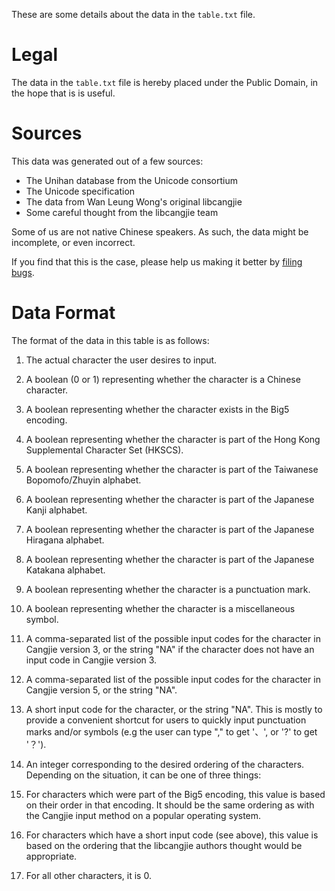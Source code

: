 These are some details about the data in the ``table.txt`` file.

Legal
=====

The data in the ``table.txt`` file is hereby placed under the Public
Domain, in the hope that is is useful.

Sources
=======

This data was generated out of a few sources:

* The Unihan database from the Unicode consortium
* The Unicode specification
* The data from Wan Leung Wong's original libcangjie
* Some careful thought from the libcangjie team

Some of us are not native Chinese speakers. As such, the data might be
incomplete, or even incorrect.

If you find that this is the case, please help us making it better by
[filing bugs](https://github.com/Cangjians/libcangjie/issues).

Data Format
===========

The format of the data in this table is as follows:

1. The actual character the user desires to input.

2. A boolean (0 or 1) representing whether the character is a
   Chinese character.

3. A boolean representing whether the character exists in the
   Big5 encoding.

4. A boolean representing whether the character is part of the
   Hong Kong Supplemental Character Set (HKSCS).

5. A boolean representing whether the character is part of the
   Taiwanese Bopomofo/Zhuyin alphabet.

6. A boolean representing whether the character is part of the
   Japanese Kanji alphabet.

7. A boolean representing whether the character is part of the
   Japanese Hiragana alphabet.

8. A boolean representing whether the character is part of the
   Japanese Katakana alphabet.

9. A boolean representing whether the character is a punctuation mark.

10. A boolean representing whether the character is a
    miscellaneous symbol.

11. A comma-separated list of the possible input codes for the
    character in Cangjie version 3, or the string "NA" if the character
    does not have an input code in Cangjie version 3.

12. A comma-separated list of the possible input codes for the
    character in Cangjie version 5, or the string "NA".

13. A short input code for the character, or the string "NA". This is
    mostly to provide a convenient shortcut for users to quickly
    input punctuation marks and/or symbols (e.g the user can type
    "," to get '、', or '?' to get '？').

14. An integer corresponding to the desired ordering of the characters.
    Depending on the situation, it can be one of three things:
  1. For characters which were part of the Big5 encoding, this value is
     based on their order in that encoding. It should be the same
     ordering as with the Cangjie input method on a popular operating
     system.
  2. For characters which have a short input code (see above), this
     value is based on the ordering that the libcangjie authors thought
     would be appropriate.
  3. For all other characters, it is 0.
